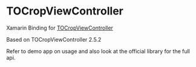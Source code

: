 # TOCropViewController
Xamarin Binding for [TOCropViewController](https://github.com/TimOliver/TOCropViewController)

Based on TOCropViewController 2.5.2

Refer to demo app on usage and also look at the official library for the full api.
